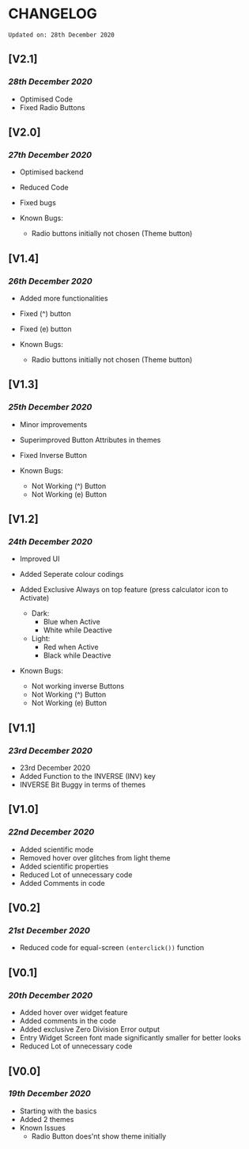 # CHANGELOG

    Updated on: 28th December 2020

## [V2.1]

### _28th December 2020_

- Optimised Code
- Fixed Radio Buttons

## [V2.0]

### _27th December 2020_

- Optimised backend
- Reduced Code
- Fixed bugs

- Known Bugs:
  - Radio buttons initially not chosen (Theme button)

## [V1.4]

### _26th December 2020_

- Added more functionalities
- Fixed (^) button
- Fixed (e) button

- Known Bugs:
  - Radio buttons initially not chosen (Theme button)

## [V1.3]

### _25th December 2020_

- Minor improvements
- Superimproved Button Attributes in themes
- Fixed Inverse Button

- Known Bugs:
  - Not Working (^) Button
  - Not Working (e) Button

## [V1.2]

### _24th December 2020_

- Improved UI
- Added Seperate colour codings
- Added Exclusive Always on top feature
  (press calculator icon to Activate)

  - Dark:
    - Blue when Active
    - White while Deactive
  - Light:
    - Red when Active
    - Black while Deactive

- Known Bugs:
  - Not working inverse Buttons
  - Not Working (^) Button
  - Not Working (e) Button

## [V1.1]

### _23rd December 2020_

- 23rd December 2020
- Added Function to the INVERSE (INV) key
- INVERSE Bit Buggy in terms of themes

## [V1.0]

### _22nd December 2020_

- Added scientific mode
- Removed hover over glitches from light theme
- Added scientific properties
- Reduced Lot of unnecessary code
- Added Comments in code

## [V0.2]

### _21st December 2020_

- Reduced code for equal-screen `(enterclick())` function

## [V0.1]

### _20th December 2020_

- Added hover over widget feature
- Added comments in the code
- Added exclusive Zero Division Error output
- Entry Widget Screen font made significantly smaller for better looks
- Reduced Lot of unnecessary code

## [V0.0]

### _19th December 2020_

- Starting with the basics
- Added 2 themes
- Known Issues
  - Radio Button does'nt show theme initially
